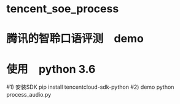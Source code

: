 # tencent_soe_process
# 腾讯的智聆口语评测　demo
# 使用　python 3.6

#1) 安装SDK
   pip install tencentcloud-sdk-python
#2) demo
   python process_audio.py　　　　　　　　　　　　　　　　　　　　　　　　

